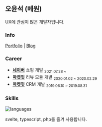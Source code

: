 ## 오윤석 (베원)
UX에 관심이 많은 개발자입니다.

### Info
[Portfolio](https://www.com1.kr) | [Blog](https://blog.bu.to)

### Career
- **[네이버](https://github.com/naver)** 쇼핑 개발 <sub>2021.07.28 ~ </sub><br>
- **[마켓잇](https://github.com/marketit)** 리뷰 모듈 개발 <sub>2020.01.02 ~ 2020.02.29</sub><br>
- **[마켓잇](https://github.com/marketit)** CRM 개발 <sub>2019.06.10 ~ 2019.08.31</sub><br>

### Skills
![languages](https://github-readme-stats.vercel.app/api/top-langs/?username=dhdbstjr98&layout=compact)

svelte, typescript, php를 즐겨 사용합니다.
